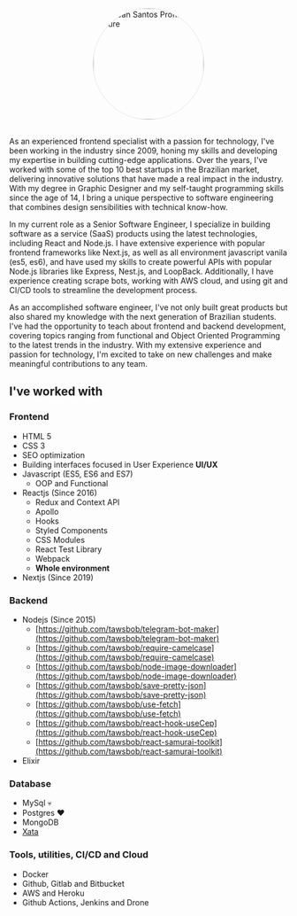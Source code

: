   
<img  src="https://avatars.githubusercontent.com/u/8184351?v=4"  alt="Dellean Santos Profile Picture"  style="display:block;height: 200px;width: 200px;margin:30px auto;border: 1px solid #e4e4e4;border-radius: 50%;">

  
As an experienced frontend specialist with a passion for technology, I've been working in the industry since 2009, honing my skills and developing my expertise in building cutting-edge applications. Over the years, I've worked with some of the top 10 best startups in the Brazilian market, delivering innovative solutions that have made a real impact in the industry. With my degree in Graphic Designer and my self-taught programming skills since the age of 14, I bring a unique perspective to software engineering that combines design sensibilities with technical know-how.

  

In my current role as a Senior Software Engineer, I specialize in building software as a service (SaaS) products using the latest technologies, including React and Node.js. I have extensive experience with popular frontend frameworks like Next.js, as well as all environment javascript vanila (es5, es6), and have used my skills to create powerful APIs with popular Node.js libraries like Express, Nest.js, and LoopBack. Additionally, I have experience creating scrape bots, working with AWS cloud, and using git and CI/CD tools to streamline the development process.

  

As an accomplished software engineer, I've not only built great products but also shared my knowledge with the next generation of Brazilian students. I've had the opportunity to teach about frontend and backend development, covering topics ranging from functional and Object Oriented Programming to the latest trends in the industry. With my extensive experience and passion for technology, I'm excited to take on new challenges and make meaningful contributions to any team.

  

## I've worked with

### Frontend
* HTML 5 
* CSS 3
* SEO optimization
* Building interfaces focused in User Experience **UI/UX**
* Javascript (ES5, ES6 and ES7)
	* OOP and Functional
* Reactjs (Since 2016)  
	* Redux and Context API
	* Apollo
	* Hooks
	* Styled Components
	* CSS Modules
	* React Test Library
	* Webpack
	* **Whole environment**
* Nextjs (Since 2019)

### Backend
* Nodejs (Since 2015) 
	* [https://github.com/tawsbob/telegram-bot-maker](https://github.com/tawsbob/telegram-bot-maker)
	* [https://github.com/tawsbob/require-camelcase](https://github.com/tawsbob/require-camelcase)
	* [https://github.com/tawsbob/node-image-downloader](https://github.com/tawsbob/node-image-downloader)
	* [https://github.com/tawsbob/save-pretty-json](https://github.com/tawsbob/save-pretty-json)
	* [https://github.com/tawsbob/use-fetch](https://github.com/tawsbob/use-fetch)
	* [https://github.com/tawsbob/react-hook-useCep](https://github.com/tawsbob/react-hook-useCep)
	* [https://github.com/tawsbob/react-samurai-toolkit](https://github.com/tawsbob/react-samurai-toolkit)
* Elixir

### Database
* MySql 💀
* Postgres ❤️
* MongoDB
* [Xata](https://xata.io/)

### Tools, utilities, CI/CD and Cloud
- Docker
- Github, Gitlab and Bitbucket
- AWS and Heroku
- Github Actions, Jenkins and Drone